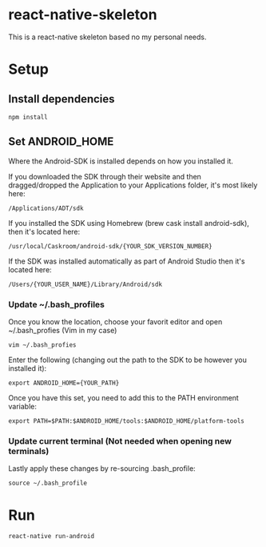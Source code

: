 # react-native-skeleton
This is a react-native skeleton based no my personal needs. 


# Setup

## Install dependencies
```
npm install
```

## Set ANDROID_HOME
Where the Android-SDK is installed depends on how you installed it.

If you downloaded the SDK through their website and then dragged/dropped the Application to your Applications folder, it's most likely here:

```/Applications/ADT/sdk```

If you installed the SDK using Homebrew (brew cask install android-sdk), then it's located here:

```/usr/local/Caskroom/android-sdk/{YOUR_SDK_VERSION_NUMBER}```

If the SDK was installed automatically as part of Android Studio then it's located here:

```/Users/{YOUR_USER_NAME}/Library/Android/sdk```


### Update ~/.bash_profiles
Once you know the location, choose your favorit editor and open ~/.bash_profies (Vim in my case)

```
vim ~/.bash_profies
```

Enter the following (changing out the path to the SDK to be however you installed it):

```
export ANDROID_HOME={YOUR_PATH}
```
Once you have this set, you need to add this to the PATH environment variable:

```
export PATH=$PATH:$ANDROID_HOME/tools:$ANDROID_HOME/platform-tools
```

### Update current terminal (Not needed when opening new terminals)
Lastly apply these changes by re-sourcing .bash_profile:

```
source ~/.bash_profile
```

# Run
```
react-native run-android
```